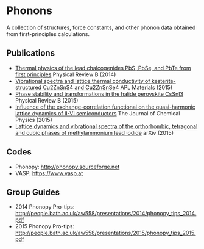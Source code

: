 Phonons
============

A collection of structures, force constants, and other phonon data obtained from first-principles calculations.

Publications
------------
- [Thermal physics of the lead chalcogenides PbS, PbSe, and PbTe from first principles](http://journals.aps.org/prb/abstract/10.1103/PhysRevB.89.205203) Physical Review B (2014)
- [Vibrational spectra and lattice thermal conductivity of kesterite-structured Cu2ZnSnS4 and Cu2ZnSnSe4](http://scitation.aip.org/content/aip/journal/aplmater/3/4/10.1063/1.4917044) APL Materials (2015)
- [Phase stability and transformations in the halide perovskite CsSnI3](http://journals.aps.org/prb/abstract/10.1103/PhysRevB.91.144107) Physical Review B (2015)
- [Influence of the exchange-correlation functional on the quasi-harmonic lattice dynamics of II-VI semiconductors](http://scitation.aip.org/content/aip/journal/jcp/143/6/10.1063/1.4928058?TRACK=RSS)
The Journal of Chemical Physics (2015)
- [Lattice dynamics and vibrational spectra of the orthorhombic, tetragonal and cubic phases of methylammonium lead iodide](http://arxiv.org/abs/1504.07508) arXiv (2015)

Codes
------------
- Phonopy: http://phonopy.sourceforge.net
- VASP: https://www.vasp.at

Group Guides
------------
- 2014 Phonopy Pro-tips: http://people.bath.ac.uk/aw558/presentations/2014/phonopy_tips_2014.pdf
- 2015 Phonopy Pro-tips: http://people.bath.ac.uk/aw558/presentations/2015/phonopy_tips_2015.pdf
